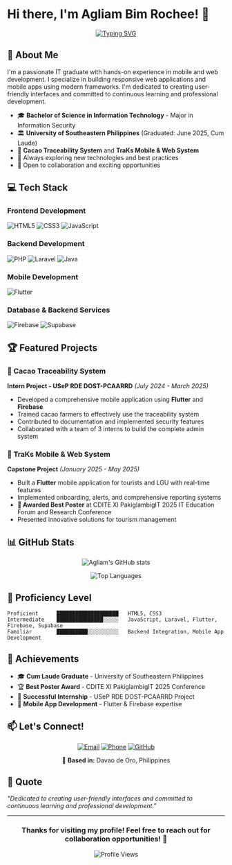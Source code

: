 # Hi there, I'm Agliam Bim Rochee! 👋

<div align="center">

[![Typing SVG](https://readme-typing-svg.herokuapp.com?font=Fira+Code&pause=1000&color=2196F3&width=435&lines=Mobile+%26+Web+Developer;Flutter+%26+Laravel+Enthusiast;Always+Learning+New+Technologies)](https://git.io/typing-svg)

</div>

## 🚀 About Me

I'm a passionate IT graduate with hands-on experience in mobile and web development. I specialize in building responsive web applications and mobile apps using modern frameworks. I'm dedicated to creating user-friendly interfaces and committed to continuous learning and professional development.

- 🎓 **Bachelor of Science in Information Technology** - Major in Information Security
- 🏛️ **University of Southeastern Philippines** (Graduated: June 2025, Cum Laude)
- 📱 **Cacao Traceability System** and **TraKs Mobile & Web System**
- 🌱 Always exploring new technologies and best practices
- 💼 Open to collaboration and exciting opportunities

## 💻 Tech Stack

### Frontend Development
![HTML5](https://img.shields.io/badge/HTML5-E34F26?style=for-the-badge&logo=html5&logoColor=white)
![CSS3](https://img.shields.io/badge/CSS3-1572B6?style=for-the-badge&logo=css3&logoColor=white)
![JavaScript](https://img.shields.io/badge/JavaScript-F7DF1E?style=for-the-badge&logo=javascript&logoColor=black)

### Backend Development
![PHP](https://img.shields.io/badge/PHP-777BB4?style=for-the-badge&logo=php&logoColor=white)
![Laravel](https://img.shields.io/badge/Laravel-FF2D20?style=for-the-badge&logo=laravel&logoColor=white)
![Java](https://img.shields.io/badge/Java-007396?style=for-the-badge&logo=openjdk&logoColor=white)


### Mobile Development
![Flutter](https://img.shields.io/badge/Flutter-02569B?style=for-the-badge&logo=flutter&logoColor=white)

### Database & Backend Services
![Firebase](https://img.shields.io/badge/Firebase-FFCA28?style=for-the-badge&logo=firebase&logoColor=black)
![Supabase](https://img.shields.io/badge/Supabase-3ECF8E?style=for-the-badge&logo=supabase&logoColor=white)

## 🏆 Featured Projects

### 🍫 Cacao Traceability System
**Intern Project - USeP RDE DOST-PCAARRD** *(July 2024 - March 2025)*
- Developed a comprehensive mobile application using **Flutter** and **Firebase**
- Trained cacao farmers to effectively use the traceability system
- Contributed to documentation and implemented security features
- Collaborated with a team of 3 interns to build the complete admin system

### 📱 TraKs Mobile & Web System
**Capstone Project** *(January 2025 - May 2025)*
- Built a **Flutter** mobile application for tourists and LGU with real-time features
- Implemented onboarding, alerts, and comprehensive reporting systems
- **🏅 Awarded Best Poster** at CDITE XI PakiglambigIT 2025 IT Education Forum and Research Conference
- Presented innovative solutions for tourism management

## 📊 GitHub Stats

<div align="center">

![Agliam's GitHub stats](https://github-readme-stats.vercel.app/api?username=BimRochee&show_icons=true&theme=tokyonight)

![Top Languages](https://github-readme-stats.vercel.app/api/top-langs/?username=BimRochee&layout=compact&theme=tokyonight)

</div>

## 🎯 Proficiency Level

```text
Proficient      ████████████████████   HTML5, CSS3
Intermediate    ███████████████░░░░░   JavaScript, Laravel, Flutter, Firebase, Supabase
Familiar        ██████████░░░░░░░░░░   Backend Integration, Mobile App Development
```

## 🌟 Achievements

- 🎓 **Cum Laude Graduate** - University of Southeastern Philippines
- 🏆 **Best Poster Award** - CDITE XI PakiglambigIT 2025 Conference
- 💼 **Successful Internship** - USeP RDE DOST-PCAARRD Project
- 📱 **Mobile App Development** - Flutter & Firebase expertise

## 📫 Let's Connect!

<div align="center">

[![Email](https://img.shields.io/badge/Email-D14836?style=for-the-badge&logo=gmail&logoColor=white)](mailto:bemzagliam14@gmail.com)
[![Phone](https://img.shields.io/badge/Phone-25D366?style=for-the-badge&logo=whatsapp&logoColor=white)](tel:+639103679602)
[![GitHub](https://img.shields.io/badge/GitHub-100000?style=for-the-badge&logo=github&logoColor=white)](https://github.com/BimRochee)

📍 **Based in:** Davao de Oro, Philippines

</div>

## 💭 Quote

*"Dedicated to creating user-friendly interfaces and committed to continuous learning and professional development."*

---

<div align="center">

### Thanks for visiting my profile! Feel free to reach out for collaboration opportunities! 🚀

![Profile Views](https://komarev.com/ghpvc/?username=BimRochee&color=blue&style=for-the-badge)

</div>
